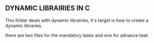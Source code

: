## DYNAMIC LIBRAIRIES IN C
This folder deals with dynamic librairies, it's target is how to create a dynamic libraries.

there are two files for the mandatory tasks and one for advance task.
